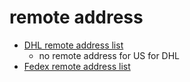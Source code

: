 
# remote address 

- [DHL remote address list](https://www.dhl.de/content/dam/images/Express/downloads/dhl-express-remote-areas-service.pdf)
  - no remote address for US for DHL
- [Fedex remote address list](https://www.fedex.com/content/dam/fedex/us-united-states/services/Zipcodes_OPA_ODA.pdf)

